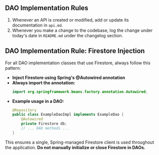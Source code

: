## DAO Implementation Rules

1. Whenever an API is created or modified, add or update its documentation in `api.md`.
2. Whenever you make a change to the codebase, log the change under today's date in `README.md` under the changelog section.

## DAO Implementation Rule: Firestore Injection

For all DAO implementation classes that use Firestore, always follow this pattern:

- **Inject Firestore using Spring's @Autowired annotation**
- **Always import the annotation:**
  ```java
  import org.springframework.beans.factory.annotation.Autowired;
  ```
- **Example usage in a DAO:**
  ```java
  @Repository
  public class ExampleDaoImpl implements ExampleDao {
      @Autowired
      private Firestore db;
      // ... DAO methods ...
  }
  ```

This ensures a single, Spring-managed Firestore client is used throughout the application. **Do not manually initialize or close Firestore in DAOs.**